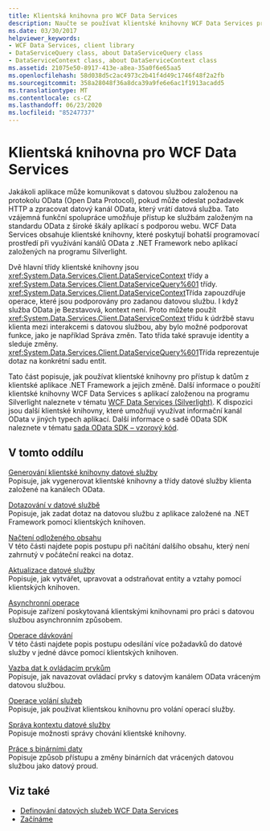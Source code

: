```yaml
---
title: Klientská knihovna pro WCF Data Services
description: Naučte se používat klientské knihovny WCF Data Services pro přístup k datům z klientské aplikace .NET Framework a jejich změny.
ms.date: 03/30/2017
helpviewer_keywords:
- WCF Data Services, client library
- DataServiceQuery class, about DataServiceQuery class
- DataServiceContext class, about DataServiceContext class
ms.assetid: 21075e50-8917-413e-a8ea-35a0f6e65aa5
ms.openlocfilehash: 58d038d5c2ac4973c2b41f4d49c1746f48f2a2fb
ms.sourcegitcommit: 358a28048f36a8dca39a9fe6e6ac1f1913acadd5
ms.translationtype: MT
ms.contentlocale: cs-CZ
ms.lasthandoff: 06/23/2020
ms.locfileid: "85247737"
---
```

# <a name="wcf-data-services-client-library"></a>Klientská knihovna pro WCF Data Services
Jakákoli aplikace může komunikovat s datovou službou založenou na protokolu OData (Open Data Protocol), pokud může odeslat požadavek HTTP a zpracovat datový kanál OData, který vrátí datová služba. Tato vzájemná funkční spolupráce umožňuje přístup ke službám založeným na standardu OData z široké škály aplikací s podporou webu. WCF Data Services obsahuje klientské knihovny, které poskytují bohatší programovací prostředí při využívání kanálů OData z .NET Framework nebo aplikací založených na programu Silverlight.  
  
 Dvě hlavní třídy klientské knihovny jsou <xref:System.Data.Services.Client.DataServiceContext> třídy a <xref:System.Data.Services.Client.DataServiceQuery%601> třídy. <xref:System.Data.Services.Client.DataServiceContext>Třída zapouzdřuje operace, které jsou podporovány pro zadanou datovou službu. I když služba OData je Bezstavová, kontext není. Proto můžete použít <xref:System.Data.Services.Client.DataServiceContext> třídu k údržbě stavu klienta mezi interakcemi s datovou službou, aby bylo možné podporovat funkce, jako je například Správa změn. Tato třída také spravuje identity a sleduje změny. <xref:System.Data.Services.Client.DataServiceQuery%601>Třída reprezentuje dotaz na konkrétní sadu entit.  
  
 Tato část popisuje, jak používat klientské knihovny pro přístup k datům z klientské aplikace .NET Framework a jejich změně. Další informace o použití klientské knihovny WCF Data Services s aplikací založenou na programu Silverlight naleznete v tématu [WCF Data Services (Silverlight)](https://docs.microsoft.com/previous-versions/windows/silverlight/dotnet-windows-silverlight/cc838234(v%3dvs.95)). K dispozici jsou další klientské knihovny, které umožňují využívat informační kanál OData v jiných typech aplikací. Další informace o sadě OData SDK naleznete v tématu [sada OData SDK – vzorový kód](https://www.odata.org/ecosystem/#sdk).
  
## <a name="in-this-section"></a>V tomto oddílu  
 [Generování klientské knihovny datové služby](generating-the-data-service-client-library-wcf-data-services.md)  
 Popisuje, jak vygenerovat klientské knihovny a třídy datové služby klienta založené na kanálech OData.  
  
 [Dotazování v datové službě](querying-the-data-service-wcf-data-services.md)  
 Popisuje, jak zadat dotaz na datovou službu z aplikace založené na .NET Framework pomocí klientských knihoven.  
  
 [Načtení odloženého obsahu](loading-deferred-content-wcf-data-services.md)  
 V této části najdete popis postupu při načítání dalšího obsahu, který není zahrnutý v počáteční reakci na dotaz.  
  
 [Aktualizace datové služby](updating-the-data-service-wcf-data-services.md)  
 Popisuje, jak vytvářet, upravovat a odstraňovat entity a vztahy pomocí klientských knihoven.  
  
 [Asynchronní operace](asynchronous-operations-wcf-data-services.md)  
 Popisuje zařízení poskytovaná klientskými knihovnami pro práci s datovou službou asynchronním způsobem.  
  
 [Operace dávkování](batching-operations-wcf-data-services.md)  
 V této části najdete popis postupu odesílání více požadavků do datové služby v jedné dávce pomocí klientských knihoven.  
  
 [Vazba dat k ovládacím prvkům](binding-data-to-controls-wcf-data-services.md)  
 Popisuje, jak navazovat ovládací prvky s datovým kanálem OData vráceným datovou službou.  
  
 [Operace volání služeb](calling-service-operations-wcf-data-services.md)  
 Popisuje, jak používat klientskou knihovnu pro volání operací služby.  
  
 [Správa kontextu datové služby](managing-the-data-service-context-wcf-data-services.md)  
 Popisuje možnosti správy chování klientské knihovny.  
  
 [Práce s binárními daty](working-with-binary-data-wcf-data-services.md)  
 Popisuje způsob přístupu a změny binárních dat vrácených datovou službou jako datový proud.  
  
## <a name="see-also"></a>Viz také

- [Definování datových služeb WCF Data Services](defining-wcf-data-services.md)
- [Začínáme](getting-started-with-wcf-data-services.md)
